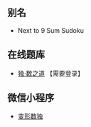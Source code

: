 ## 别名
- Next to 9 Sum Sudoku

## 在线题库
- [独·数之道](http://www.sudokufans.org.cn/lx/game.index.php?type=9n) 【需要登录】

## 微信小程序
- [变形数独](#小程序://变形数独/高端数独/3QQ2xclTUJ6u2bc)